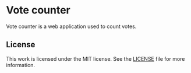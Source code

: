 # Vote counter

Vote counter is a web application used to count votes.

## License

This work is licensed under the MIT license. See the [LICENSE](./LICENSE) file for more information.
